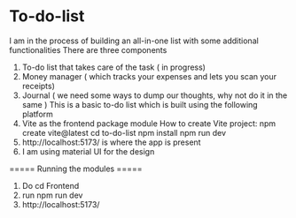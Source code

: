 # To-do-list
I am in the process of building an all-in-one list with some additional functionalities
There are three components 
1. To-do list that takes care of the task ( in progress)
2. Money manager ( which tracks your expenses and lets you scan your receipts)
3.  Journal ( we need some ways to dump our thoughts, why not do it in the same )
This is a basic to-do list which is built using the following platform
1. Vite as the frontend package module
How to create Vite project:  npm create vite@latest 
  cd to-do-list
  npm install
  npm run dev 
2. http://localhost:5173/ is where the app is present
3. I am using material UI for the design

===== Running the modules =====
1. Do cd Frontend
2. run npm run dev 
3.  http://localhost:5173/ 
